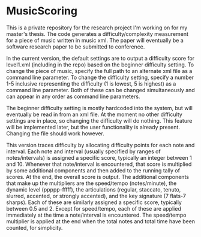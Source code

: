 MusicScoring
======

This is a private repository for the research project I'm working on for my master's thesis. The code generates a difficulty/complexity measurement for a piece of music written in music xml. The paper will eventually be a software research paper to be submitted to conference.

In the current version, the default settings are to output a difficulty score for level1.xml (including in the repo) based on the beginner difficulty setting. To change the piece of music, specify the full path to an alternate xml file as a command line parameter. To change the difficulty setting, specify a number 1-5 inclusive representing the difficulty (1 is lowest, 5 is highest) as a command line parameter. Both of these can be changed simultaneously and can appear in any order as command line parameters.

The beginner difficulty setting is mostly hardcoded into the system, but will eventually be read in from an xml file. At the moment no other difficulty settings are in place, so changing the difficulty will do nothing. This feature will be implemented later, but the user functionality is already present. Changing the file should work however.

This version traces difficulty by allocating difficulty points for each note and interval. Each note and interval (usually specified by ranges of notes/intervals) is assigned a specific score, typically an integer between 1 and 10. Whenever that note/interval is encountered, that score is multiplied by some additional components and then added to the running tally of scores. At the end, the overall score is output. The additional components that make up the multipliers are the speed/tempo (notes/minute), the dynamic level (ppppp-fffff), the articulations (regular, staccato, tenuto, slurred, accented, or strongly accented), and the key signature (7 flats-7 sharps). Each of these are similarly assigned a specific score, typically between 0.5 and 2. Except for speed/tempo, each of these are applied immediately at the time a note/interval is encountered. The speed/tempo multiplier is applied at the end when the total notes and total time have been counted, for simplicity.
